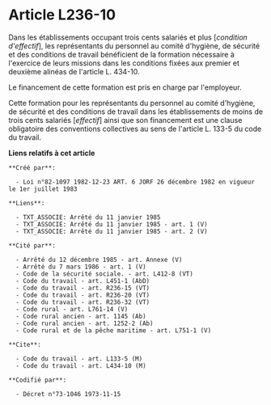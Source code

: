 # Article L236-10

Dans les établissements occupant trois cents salariés et plus [*condition d'effectif*], les représentants du personnel au
comité d'hygiène, de sécurité et des conditions de travail bénéficient de la formation nécessaire à l'exercice de leurs
missions dans les conditions fixées aux premier et deuxième alinéas de l'article L. 434-10.

Le financement de cette formation est pris en charge par l'employeur.

Cette formation pour les représentants du personnel au comité d'hygiène, de sécurité et des conditions de travail dans les
établissements de moins de trois cents salariés [*effectif*] ainsi que son financement est une clause obligatoire des
conventions collectives au sens de l'article L. 133-5 du code du travail.

**Liens relatifs à cet article**

	**Créé par**:

	  - Loi n°82-1097 1982-12-23 ART. 6 JORF 26 décembre 1982 en vigueur le 1er juillet 1983

	**Liens**:

	  - TXT_ASSOCIE: Arrêté du 11 janvier 1985
	  - TXT_ASSOCIE: Arrêté du 11 janvier 1985 - art. 1 (V)
	  - TXT_ASSOCIE: Arrêté du 11 janvier 1985 - art. 2 (V)

	**Cité par**:

	  - Arrêté du 12 décembre 1985 - art. Annexe (V)
	  - Arrêté du 7 mars 1986 - art. 1 (V)
	  - Code de la sécurité sociale. - art. L412-8 (VT)
	  - Code du travail - art. L451-1 (AbD)
	  - Code du travail - art. R236-15 (VT)
	  - Code du travail - art. R236-20 (VT)
	  - Code du travail - art. R236-32 (VT)
	  - Code rural - art. L761-14 (V)
	  - Code rural ancien - art. 1145 (Ab)
	  - Code rural ancien - art. 1252-2 (Ab)
	  - Code rural et de la pêche maritime - art. L751-1 (V)

	**Cite**:

	  - Code du travail - art. L133-5 (M)
	  - Code du travail - art. L434-10 (M)

	**Codifié par**:

	  - Décret n°73-1046 1973-11-15
